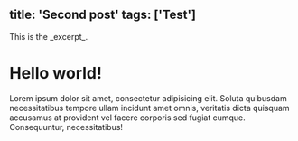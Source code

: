title: 'Second post'
tags: ['Test']
---

<div id="excerpt">
  This is the _excerpt_.
</div>

# Hello world!

Lorem ipsum dolor sit amet, consectetur adipisicing elit. Soluta quibusdam necessitatibus tempore ullam incidunt amet omnis, veritatis dicta quisquam accusamus at provident vel facere corporis sed fugiat cumque. Consequuntur, necessitatibus!
